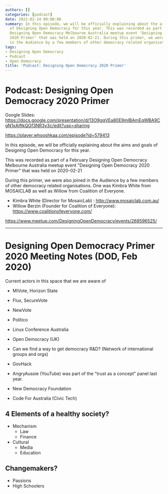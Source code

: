 ```yaml
---
authors: []
categories: [podcast]
date: 2022-02-24 00:00:00
summary: In this episode, we will be officially explaining about the aims and goals
  of Designing Open Democracy for this year. This was recorded as part of a February
  Designing Open Democracy Melbourne Australia meetup event 'Designing Open Democracy
  2020 Primer' that was held on 2020-02-21. During this primer, we were also joined
  in the Audience by a few members of other democracy related organisations.
tags:
- Designing Open Democracy
- Podcast
- Open Democracy
title: 'Podcast: Designing Open Democracy 2020 Primer'
---
```


# Podcast: Designing Open Democracy 2020 Primer

Google Slides: https://docs.google.com/presentation/d/13O9gqVEa80E9mIBAmEqWBA9CgN1xAiftkQGf3NR3y3c/edit?usp=sharing

https://player.whooshkaa.com/episode?id=579413


In this episode, we will be officially explaining about the aims and goals of Designing Open Democracy for this year.

This was recorded as part of a February Designing Open Democracy Melbourne Australia meetup event "Designing Open Democracy 2020 Primer" that was held on 2020-02-21

During this primer, we were also joined in the Audience by a few members of other democracy related organisations. One was Kimbra White from MOSAICLAB as well as Willow from Coalition of Everyone.

* Kimbra White (Director for MosaicLab) : http://www.mosaiclab.com.au/
* Willow Berzin​ (Founder for Coalition of Everyone): https://www.coalitionofeveryone.com/

https://www.meetup.com/DesigningOpenDemocracy/events/268596525/

<!-- more -->

-------------------

# Designing Open Democracy Primer 2020 Meeting Notes (DOD, Feb 2020)

Current actors in this space that we are aware of

* MiVote, Horizon State 
* Flux, SecureVote
* NewVote

* Politico
* Linux Conference Australia

* Open Democracy (UK)

* Can we find a way to get democracy R&D? (Network of international groups and orgs)

* GovHack

* AngryAussie (YouTube) was part of the "trust as a concept" panel last year.

* New Democracy  Foundation
* Code For Australia (Civic Tech)

## 4 Elements of a healthy society?
* Mechanism
  - Law
  - Finance
* Cultural
  - Media
  - Education

## Changemakers?
* Passions
* High Schoolers